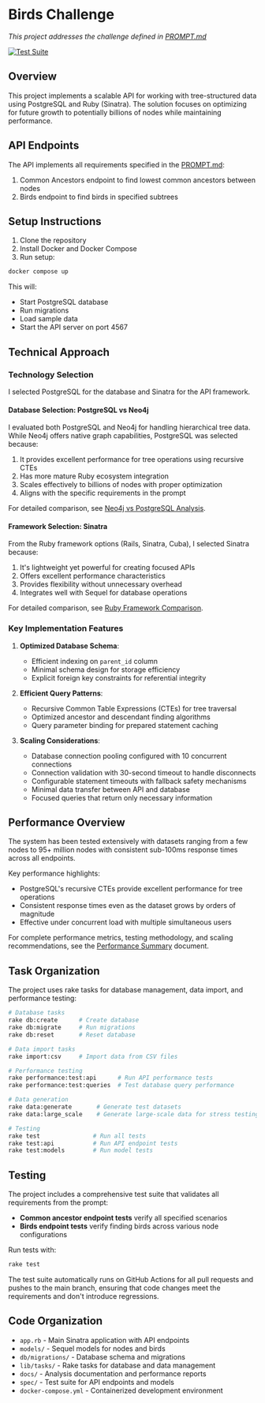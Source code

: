 # Birds Challenge

_This project addresses the challenge defined in [PROMPT.md](docs/PROMPT.md)_

[![Test Suite](https://github.com/brian-gates/birds/actions/workflows/test.yml/badge.svg?branch=add-github-actions)](https://github.com/brian-gates/birds/actions/workflows/test.yml)

## Overview

This project implements a scalable API for working with tree-structured data using PostgreSQL and Ruby (Sinatra). The solution focuses on optimizing for future growth to potentially billions of nodes while maintaining performance.

## API Endpoints

The API implements all requirements specified in the [PROMPT.md](docs/PROMPT.md):

1. Common Ancestors endpoint to find lowest common ancestors between nodes
2. Birds endpoint to find birds in specified subtrees

## Setup Instructions

1. Clone the repository
2. Install Docker and Docker Compose
3. Run setup:

```bash
docker compose up
```

This will:

- Start PostgreSQL database
- Run migrations
- Load sample data
- Start the API server on port 4567

## Technical Approach

### Technology Selection

I selected PostgreSQL for the database and Sinatra for the API framework.

#### Database Selection: PostgreSQL vs Neo4j

I evaluated both PostgreSQL and Neo4j for handling hierarchical tree data. While Neo4j offers native graph capabilities, PostgreSQL was selected because:

1. It provides excellent performance for tree operations using recursive CTEs
2. Has more mature Ruby ecosystem integration
3. Scales effectively to billions of nodes with proper optimization
4. Aligns with the specific requirements in the prompt

For detailed comparison, see [Neo4j vs PostgreSQL Analysis](docs/neoj4-vs-postgres.md).

#### Framework Selection: Sinatra

From the Ruby framework options (Rails, Sinatra, Cuba), I selected Sinatra because:

1. It's lightweight yet powerful for creating focused APIs
2. Offers excellent performance characteristics
3. Provides flexibility without unnecessary overhead
4. Integrates well with Sequel for database operations

For detailed comparison, see [Ruby Framework Comparison](docs/ruby-framework-comparison.md).

### Key Implementation Features

1. **Optimized Database Schema**:

   - Efficient indexing on `parent_id` column
   - Minimal schema design for storage efficiency
   - Explicit foreign key constraints for referential integrity

2. **Efficient Query Patterns**:

   - Recursive Common Table Expressions (CTEs) for tree traversal
   - Optimized ancestor and descendant finding algorithms
   - Query parameter binding for prepared statement caching

3. **Scaling Considerations**:
   - Database connection pooling configured with 10 concurrent connections
   - Connection validation with 30-second timeout to handle disconnects
   - Configurable statement timeouts with fallback safety mechanisms
   - Minimal data transfer between API and database
   - Focused queries that return only necessary information

## Performance Overview

The system has been tested extensively with datasets ranging from a few nodes to 95+ million nodes with consistent sub-100ms response times across all endpoints.

Key performance highlights:

- PostgreSQL's recursive CTEs provide excellent performance for tree operations
- Consistent response times even as the dataset grows by orders of magnitude
- Effective under concurrent load with multiple simultaneous users

For complete performance metrics, testing methodology, and scaling recommendations, see the [Performance Summary](docs/performance-summary.md) document.

## Task Organization

The project uses rake tasks for database management, data import, and performance testing:

```bash
# Database tasks
rake db:create      # Create database
rake db:migrate     # Run migrations
rake db:reset       # Reset database

# Data import tasks
rake import:csv     # Import data from CSV files

# Performance testing
rake performance:test:api      # Run API performance tests
rake performance:test:queries  # Test database query performance

# Data generation
rake data:generate       # Generate test datasets
rake data:large_scale    # Generate large-scale data for stress testing

# Testing
rake test               # Run all tests
rake test:api           # Run API endpoint tests
rake test:models        # Run model tests
```

## Testing

The project includes a comprehensive test suite that validates all requirements from the prompt:

- **Common ancestor endpoint tests** verify all specified scenarios
- **Birds endpoint tests** verify finding birds across various node configurations

Run tests with:

```bash
rake test
```

The test suite automatically runs on GitHub Actions for all pull requests and pushes to the main branch, ensuring that code changes meet the requirements and don't introduce regressions.

## Code Organization

- `app.rb` - Main Sinatra application with API endpoints
- `models/` - Sequel models for nodes and birds
- `db/migrations/` - Database schema and migrations
- `lib/tasks/` - Rake tasks for database and data management
- `docs/` - Analysis documentation and performance reports
- `spec/` - Test suite for API endpoints and models
- `docker-compose.yml` - Containerized development environment
